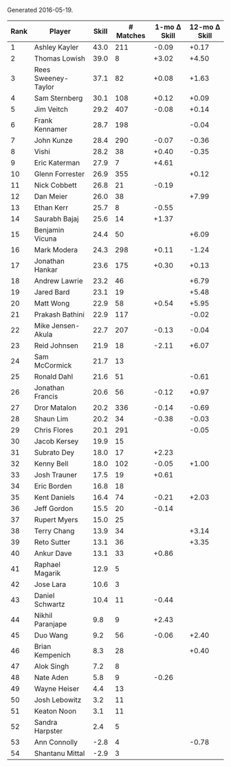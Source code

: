 Generated 2016-05-19.

| Rank | Player              | Skill | # Matches | 1-mo Δ Skill | 12-mo Δ Skill |
|------|---------------------|-------|-----------|--------------|---------------|
|    1 | Ashley Kayler       |  43.0 |       211 |        -0.09 |         +0.17 |
|    2 | Thomas Lowish       |  39.0 |         8 |        +3.02 |         +4.50 |
|    3 | Rees Sweeney-Taylor |  37.1 |        82 |        +0.08 |         +1.63 |
|    4 | Sam Sternberg       |  30.1 |       108 |        +0.12 |         +0.09 |
|    5 | Jim Veitch          |  29.2 |       407 |        -0.08 |         +0.14 |
|    6 | Frank Kennamer      |  28.7 |       198 |              |         -0.04 |
|    7 | John Kunze          |  28.4 |       290 |        -0.07 |         -0.36 |
|    8 | Vishi               |  28.2 |        38 |        +0.40 |         -0.35 |
|    9 | Eric Katerman       |  27.9 |         7 |        +4.61 |               |
|   10 | Glenn Forrester     |  26.9 |       355 |              |         +0.12 |
|   11 | Nick Cobbett        |  26.8 |        21 |        -0.19 |               |
|   12 | Dan Meier           |  26.0 |        38 |              |         +7.99 |
|   13 | Ethan Kerr          |  25.7 |         8 |        -0.55 |               |
|   14 | Saurabh Bajaj       |  25.6 |        14 |        +1.37 |               |
|   15 | Benjamin Vicuna     |  24.4 |        50 |              |         +6.09 |
|   16 | Mark Modera         |  24.3 |       298 |        +0.11 |         -1.24 |
|   17 | Jonathan Hankar     |  23.6 |       175 |        +0.30 |         +0.13 |
|   18 | Andrew Lawrie       |  23.2 |        46 |              |         +6.79 |
|   19 | Jared Bard          |  23.1 |        19 |              |         +5.48 |
|   20 | Matt Wong           |  22.9 |        58 |        +0.54 |         +5.95 |
|   21 | Prakash Bathini     |  22.9 |       117 |              |         -0.02 |
|   22 | Mike Jensen-Akula   |  22.7 |       207 |        -0.13 |         -0.04 |
|   23 | Reid Johnsen        |  21.9 |        18 |        -2.11 |         +6.07 |
|   24 | Sam McCormick       |  21.7 |        13 |              |               |
|   25 | Ronald Dahl         |  21.6 |        51 |              |         -0.61 |
|   26 | Jonathan Francis    |  20.6 |        56 |        -0.12 |         +0.97 |
|   27 | Dror Matalon        |  20.2 |       336 |        -0.14 |         -0.69 |
|   28 | Shaun Lim           |  20.2 |        34 |        -0.38 |         -0.03 |
|   29 | Chris Flores        |  20.1 |       291 |              |         -0.05 |
|   30 | Jacob Kersey        |  19.9 |        15 |              |               |
|   31 | Subrato Dey         |  18.0 |        17 |        +2.23 |               |
|   32 | Kenny Bell          |  18.0 |       102 |        -0.05 |         +1.00 |
|   33 | Josh Trauner        |  17.5 |        19 |        +0.61 |               |
|   34 | Eric Borden         |  16.8 |        18 |              |               |
|   35 | Kent Daniels        |  16.4 |        74 |        -0.21 |         +2.03 |
|   36 | Jeff Gordon         |  15.5 |        20 |        -0.14 |               |
|   37 | Rupert Myers        |  15.0 |        25 |              |               |
|   38 | Terry Chang         |  13.9 |        34 |              |         +3.14 |
|   39 | Reto Sutter         |  13.1 |        36 |              |         +3.35 |
|   40 | Ankur Dave          |  13.1 |        33 |        +0.86 |               |
|   41 | Raphael Magarik     |  12.9 |         5 |              |               |
|   42 | Jose Lara           |  10.6 |         3 |              |               |
|   43 | Daniel Schwartz     |  10.4 |        11 |        -0.44 |               |
|   44 | Nikhil Paranjape    |   9.8 |         9 |        +2.43 |               |
|   45 | Duo Wang            |   9.2 |        56 |        -0.06 |         +2.40 |
|   46 | Brian Kempenich     |   8.3 |        28 |              |         +0.40 |
|   47 | Alok Singh          |   7.2 |         8 |              |               |
|   48 | Nate Aden           |   5.8 |         9 |        -0.26 |               |
|   49 | Wayne Heiser        |   4.4 |        13 |              |               |
|   50 | Josh Lebowitz       |   3.2 |        11 |              |               |
|   51 | Keaton Noon         |   3.1 |        11 |              |               |
|   52 | Sandra Harpster     |   2.4 |         5 |              |               |
|   53 | Ann Connolly        |  -2.8 |         4 |              |         -0.78 |
|   54 | Shantanu Mittal     |  -2.9 |         3 |              |               |
